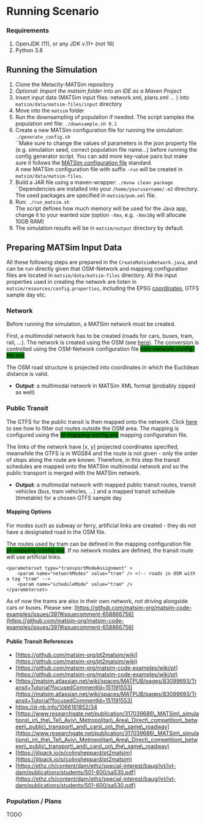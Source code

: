 # Running Scenario

### Requirements

1. OpenJDK (11), or any JDK v.11+ (not 16)
2. Python 3.8

## Running the Simulation

1. Clone the Metacity-MATSim repository
2. _Optional: Import the matsim folder into an IDE as a Maven Project_&#x20;
3. Insert input data (MATSim input files: network.xml, plans.xml ... ) into `matsim/data/matsim-files/input` directory
4. Move into the `matsim` folder
5. Run the downsampling of population if needed. The script samples the population xml file: `./downsample.sh 0.1`
6. Create a new MATSim configuration file for running the simulation: `./generate_config.sh`\
   ``Make sure to change the values of parameters in the json property file (e.g. simulation seed, correct population file name...) before running the config generator script. You can add more key-value pairs but make sure it follows the [MATSim configuration file](config-file.md) standard.\
   A new MATSim configuration file with suffix `-run` will be created in `matsim/data/matsim-files`.
7. Build a JAR file using a maven-wrapper: `./mvnw clean package`\
   ``Dependencies are installed into your `/home/yourusername/.m2` directory.\
   The used packages are specified in `matsim/pom.xml` file.
8. Run: `./run_matsim.sh`\
   The script defines how much memory will be used for the Java app, change it to your wanted size (option `-Xmx`, e.g. `-Xmx10g` will allocate 10GB RAM)
9. The simulation results will be in `matsim/output` directory by default.

## Preparing MATSim Input Data

All these following steps are prepared in the `CreateMatsimNetwork.java`, and can be run directly given that OSM-Network and mapping configuration files are located in `matsim/data/matsim-files` directory. All the input properties used in creating the network are listen in `matsim/resources/config.properties`, including the EPSG [coordinates](coordinates.md), GTFS sample day etc.

### Network

Before running the simulation, a MATSim network must be created.&#x20;

First, a multimodal network has to be created (roads for cars, buses, tram, rail, ...). The network is created using the OSM (see [here](osm.md)). The conversion is controlled using the OSM-Network configuration file <mark style="background-color:green;">osm-network-config-file.xml</mark>.&#x20;

The OSM road structure is projected into coordinates in which the Euclidean distance is valid.

* **Output**: a multimodal network in MATSim XML format (probably zipped as well)

### Public Transit

The GTFS for the public transit is then mapped onto the network. Click [here](filtering-gtfs.md) to see how to filter out routes outside the OSM area. The mapping is configured using the <mark style="background-color:green;">pt-mapping-config.xml</mark> mapping configuration file.&#x20;

The links of the network have \[x, y] projected coordinates specified, meanwhile the GTFS is in WGS84 and the route is not given - only the order of stops along the route are known. Therefore, in this step the transit schedules are mapped onto the MATSim multimodal network and so the public transport is merged with the MATSim network.

* **Output**: a multimodal network with mapped public transit routes, transit vehicles (bus, tram vehicles, ...) and a mapped transit schedule (timetable) for a chosen GTFS sample day

#### Mapping Options

For modes such as subway or ferry, artificial links are created - they do not have a designated road in the OSM file.&#x20;

The routes used by tram can be defined in the mapping configuration file <mark style="background-color:green;">pt-mapping-config.xml</mark>. If no network modes are defined, the transit route will use artificial links.

```
<parameterset type="transportModeAssignment" >
	<param name="networkModes" value="tram" /> <!-- roads in OSM with a tag "tram" -->
	<param name="scheduleMode" value="tram" />
</parameterset>
```

As of now the trams are also in their own network, not driving alongside cars or buses. Please see: [https://github.com/matsim-org/matsim-code-examples/issues/397#issuecomment-658866756](https://github.com/matsim-org/matsim-code-examples/issues/397#issuecomment-658866756)

#### Public Transit References

* [https://github.com/matsim-org/pt2matsim/wiki](https://github.com/matsim-org/pt2matsim/wiki)
* [https://github.com/matsim-org/matsim-code-examples/wiki/pt](https://github.com/matsim-org/matsim-code-examples/wiki/pt)
* [https://matsim.atlassian.net/wiki/spaces/MATPUB/pages/83099693/Transit+Tutorial?focusedCommentId=151191553](https://matsim.atlassian.net/wiki/spaces/MATPUB/pages/83099693/Transit+Tutorial?focusedCommentId=151191553)
* [https://d-nb.info/1066161852/34 ](https://d-nb.info/1066161852/34)
* [https://www.researchgate.net/publication/317039686\_MATSim\_simulations\_in\_the\_Tel\_Aviv\_Metropolitan\_Area\_Direct\_competition\_between\_public\_transport\_and\_cars\_on\_the\_same\_roadway](https://www.researchgate.net/publication/317039686\_MATSim\_simulations\_in\_the\_Tel\_Aviv\_Metropolitan\_Area\_Direct\_competition\_between\_public\_transport\_and\_cars\_on\_the\_same\_roadway)
* [https://jitpack.io/p/colinsheppard/pt2matsim](https://jitpack.io/p/colinsheppard/pt2matsim)
* [https://ethz.ch/content/dam/ethz/special-interest/baug/ivt/ivt-dam/publications/students/501-600/sa530.pdf](https://ethz.ch/content/dam/ethz/special-interest/baug/ivt/ivt-dam/publications/students/501-600/sa530.pdf)

### Population / Plans

TODO

